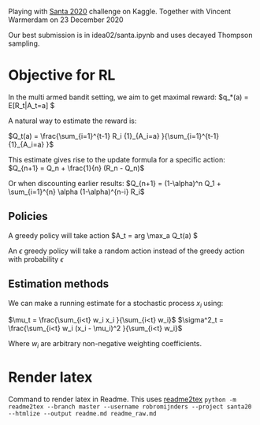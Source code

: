 Playing with [Santa 2020](https://www.kaggle.com/c/santa-2020/overview) challenge on Kaggle.
Together with Vincent Warmerdam on 23 December 2020

Our best submission is in idea02/santa.ipynb and uses decayed Thompson sampling.

# Objective for RL

In the multi armed bandit setting, we aim to get maximal reward:
$q\_\*(a) = E[R_t|A_t=a] $

A natural way to estimate the reward is:

$Q_t(a) = \frac{\sum_{i=1}^{t-1} R_i {1}_{A_i=a}  }{\sum_{i=1}^{t-1} {1}_{A_i=a} }$

This estimate gives rise to the update formula for a specific action:
$Q_{n+1} = Q_n + \frac{1}{n} (R_n - Q_n)$

Or when discounting earlier results:
$Q_{n+1} = (1-\alpha)^n Q_1 + \sum_{i=1}^{n} \alpha (1-\alpha)^{n-i} R_i$

## Policies

A greedy policy will take action $A_t = arg \max_a Q_t(a) $

An $\epsilon$ greedy policy will take a random action instead of the greedy action with probability $\epsilon$

## Estimation methods

We can make a running estimate for a stochastic process $x_i$ using:

$\mu_t = \frac{\sum_{i<t} w_i x_i }{\sum_{i<t} w_i}$
$\sigma^2_t = \frac{\sum_{i<t} w_i (x_i - \mu_i)^2 }{\sum_{i<t} w_i}$

Where $w_i$ are arbitrary non-negative weighting coefficients.

# Render latex

Command to render latex in Readme. This uses [readme2tex](https://github.com/leegao/readme2tex)
`python -m readme2tex --branch master --username robromijnders --project santa20 --htmlize --output readme.md readme_raw.md`
